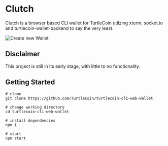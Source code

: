# Clutch

Clutch is a browser based CLI wallet for TurtleCoin utilzing xterm, socket.io and turtlecoin-wallet-backend to say the very least.

![Create new Wallet]("/examples/create_wallet.gif")

## Disclaimer

This project is still in its early stage, with little to no functionality.

## Getting Started

```
# clone
git clone https://github.com/TurtleCoin/turtlecoin-cli-web-wallet

# change working directory
cd turtlecoin-cli-web-wallet

# install dependencies
npm i

# start
npm start


```
